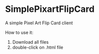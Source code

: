 # SimplePixartFlipCard
A simple Pixel Art Flip Card client

How to use it:
1. Download all files
2. double-click on .html file
